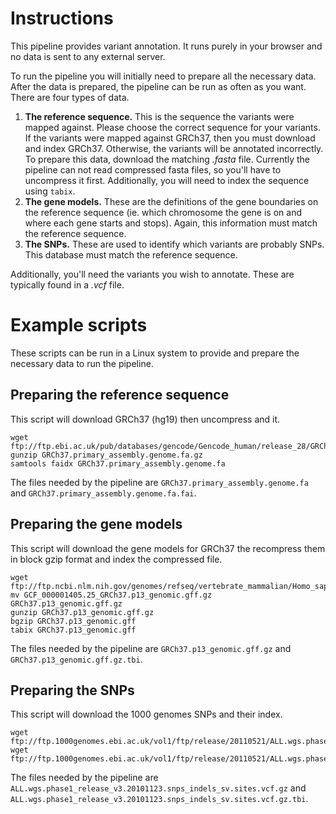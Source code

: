 # Instructions

This pipeline provides variant annotation. It runs purely in your browser and no data is sent to any external server.

To run the pipeline you will initially need to prepare all the necessary data. After the data is prepared, the pipeline can be run as often as you want. There are four types of data.

1. **The reference sequence.** This is the sequence the variants were mapped against. Please choose the correct sequence for your variants. If the variants were mapped against GRCh37, then you must download and index GRCh37. Otherwise, the variants will be annotated incorrectly. To prepare this data, download the matching *.fasta* file. Currently the pipeline can not read compressed fasta files, so you'll have to uncompress it first. Additionally, you will need to index the sequence using `tabix`.
2. **The gene models.** These are the definitions of the gene boundaries on the reference sequence (ie. which chromosome the gene is on and where each gene starts and stops). Again, this information must match the reference sequence.
3. **The SNPs.** These are used to identify which variants are probably SNPs. This database must match the reference sequence.

Additionally, you'll need the variants you wish to annotate. These are typically found in a *.vcf* file.

# Example scripts

These scripts can be run in a Linux system to provide and prepare the necessary data to run the pipeline.

## Preparing the reference sequence

This script will download GRCh37 (hg19) then uncompress and it.

```$bash
wget ftp://ftp.ebi.ac.uk/pub/databases/gencode/Gencode_human/release_28/GRCh37_mapping/GRCh37.primary_assembly.genome.fa.gz
gunzip GRCh37.primary_assembly.genome.fa.gz
samtools faidx GRCh37.primary_assembly.genome.fa
```

The files needed by the pipeline are `GRCh37.primary_assembly.genome.fa` and `GRCh37.primary_assembly.genome.fa.fai`.

## Preparing the gene models

This script will download the gene models for GRCh37 the recompress them in block gzip format and index the compressed file. 

```$bash
wget ftp://ftp.ncbi.nlm.nih.gov/genomes/refseq/vertebrate_mammalian/Homo_sapiens/all_assembly_versions/GCF_000001405.25_GRCh37.p13/GCF_000001405.25_GRCh37.p13_genomic.gff.gz
mv GCF_000001405.25_GRCh37.p13_genomic.gff.gz GRCh37.p13_genomic.gff.gz
gunzip GRCh37.p13_genomic.gff.gz
bgzip GRCh37.p13_genomic.gff
tabix GRCh37.p13_genomic.gff
```

The files needed by the pipeline are `GRCh37.p13_genomic.gff.gz` and `GRCh37.p13_genomic.gff.gz.tbi`.

## Preparing the SNPs

This script will download the 1000 genomes SNPs and their index.

```$bash
wget ftp://ftp.1000genomes.ebi.ac.uk/vol1/ftp/release/20110521/ALL.wgs.phase1_release_v3.20101123.snps_indels_sv.sites.vcf.gz
wget ftp://ftp.1000genomes.ebi.ac.uk/vol1/ftp/release/20110521/ALL.wgs.phase1_release_v3.20101123.snps_indels_sv.sites.vcf.gz.tbi
```

The files needed by the pipeline are `ALL.wgs.phase1_release_v3.20101123.snps_indels_sv.sites.vcf.gz` and `ALL.wgs.phase1_release_v3.20101123.snps_indels_sv.sites.vcf.gz.tbi`.
